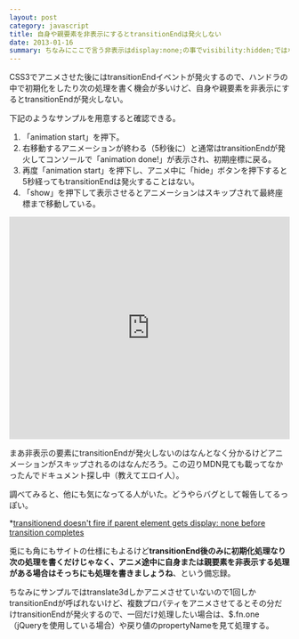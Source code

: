 ```yaml
---
layout: post
category: javascript
title: 自身や親要素を非表示にするとtransitionEndは発火しない
date: 2013-01-16
summary: ちなみにここで言う非表示はdisplay:none;の事でvisibility:hidden;ではない。
---
```


CSS3でアニメさせた後にはtransitionEndイベントが発火するので、ハンドラの中で初期化をしたり次の処理を書く機会が多いけど、自身や親要素を非表示にするとtransitionEndが発火しない。

下記のようなサンプルを用意すると確認できる。

1. 「animation start」を押下。
2. 右移動するアニメーションが終わる（5秒後に）と通常はtransitionEndが発火してコンソールで「animation done!」が表示され、初期座標に戻る。
3. 再度「animation start」を押下し、アニメ中に「hide」ボタンを押下すると5秒経ってもtransitionEndは発火することはない。
4. 「show」を押下して表示させるとアニメーションはスキップされて最終座標まで移動している。

<iframe style="width: 100%; height: 400px" src="http://jsfiddle.net/FiNGAHOLiC/3Yq9D/embedded/result,html/" allowfullscreen="allowfullscreen" frameborder="0">sample</iframe>

まあ非表示の要素にtransitionEndが発火しないのはなんとなく分かるけどアニメーションがスキップされるのはなんだろう。この辺りMDN見ても載ってなかったんでドキュメント探し中（教えてエロイ人）。

調べてみると、他にも気になってる人がいた。どうやらバグとして報告してるっぽい。

*[transitionend doesn\'t fire if parent element gets display: none before transition completes](http://labs.silverorange.com/files/webkit-bug/ 'transitionend doesn\'t fire if parent element gets display: none before transition completes')

兎にも角にもサイトの仕様にもよるけど**transitionEnd後のみに初期化処理なり次の処理を書くだけじゃなく、アニメ途中に自身または親要素を非表示する処理がある場合はそっちにも処理を書きましょうね**、という備忘録。


ちなみにサンプルではtranslate3dしかアニメさせていないので1回しかtransitionEndが呼ばれないけど、複数プロパティをアニメさせてるとその分だけtransitionEndが発火するので、一回だけ処理したい場合は、$.fn.one（jQueryを使用している場合）や戻り値のpropertyNameを見て処理する。
